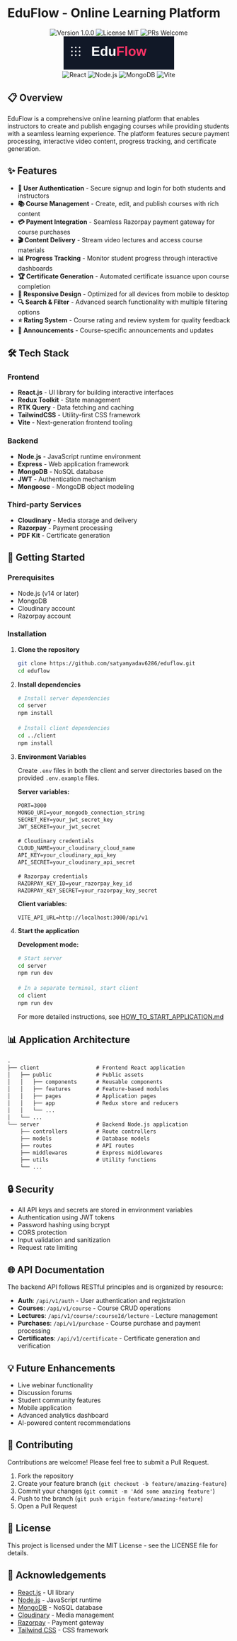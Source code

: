 # EduFlow - Online Learning Platform

<div align="center">
  <img src="https://img.shields.io/badge/version-1.0.0-blue.svg" alt="Version 1.0.0">
  <img src="https://img.shields.io/badge/license-MIT-green.svg" alt="License MIT">
  <img src="https://img.shields.io/badge/PRs-welcome-brightgreen.svg" alt="PRs Welcome">
</div>

<div align="center">
  <img src="https://raw.githubusercontent.com/satyamyadav6286/EduFlow/main/client/public/new-logo.svg" alt="EduFlow Platform" width="250">
</div>

<div align="center">
  <img src="https://img.shields.io/badge/React-18.x-61DAFB.svg?logo=react&logoColor=white" alt="React">
  <img src="https://img.shields.io/badge/Node.js-18.x-339933.svg?logo=node.js&logoColor=white" alt="Node.js">
  <img src="https://img.shields.io/badge/MongoDB-6.0-47A248.svg?logo=mongodb&logoColor=white" alt="MongoDB">
  <img src="https://img.shields.io/badge/Vite-4.x-646CFF.svg?logo=vite&logoColor=white" alt="Vite">
</div>

## 📋 Overview

EduFlow is a comprehensive online learning platform that enables instructors to create and publish engaging courses while providing students with a seamless learning experience. The platform features secure payment processing, interactive video content, progress tracking, and certificate generation.

## ✨ Features

- **🔐 User Authentication** - Secure signup and login for both students and instructors
- **📚 Course Management** - Create, edit, and publish courses with rich content
- **💳 Payment Integration** - Seamless Razorpay payment gateway for course purchases
- **🎬 Content Delivery** - Stream video lectures and access course materials
- **📊 Progress Tracking** - Monitor student progress through interactive dashboards
- **🏆 Certificate Generation** - Automated certificate issuance upon course completion
- **📱 Responsive Design** - Optimized for all devices from mobile to desktop
- **🔍 Search & Filter** - Advanced search functionality with multiple filtering options
- **⭐ Rating System** - Course rating and review system for quality feedback
- **📢 Announcements** - Course-specific announcements and updates

## 🛠️ Tech Stack

### Frontend
- **React.js** - UI library for building interactive interfaces
- **Redux Toolkit** - State management
- **RTK Query** - Data fetching and caching
- **TailwindCSS** - Utility-first CSS framework
- **Vite** - Next-generation frontend tooling

### Backend
- **Node.js** - JavaScript runtime environment
- **Express** - Web application framework
- **MongoDB** - NoSQL database
- **JWT** - Authentication mechanism
- **Mongoose** - MongoDB object modeling

### Third-party Services
- **Cloudinary** - Media storage and delivery
- **Razorpay** - Payment processing
- **PDF Kit** - Certificate generation

## 🚀 Getting Started

### Prerequisites

- Node.js (v14 or later)
- MongoDB
- Cloudinary account
- Razorpay account

### Installation

1. **Clone the repository**
   ```bash
   git clone https://github.com/satyamyadav6286/eduflow.git
   cd eduflow
   ```

2. **Install dependencies**
   ```bash
   # Install server dependencies
   cd server
   npm install

   # Install client dependencies
   cd ../client
   npm install
   ```

3. **Environment Variables**
   
   Create `.env` files in both the client and server directories based on the provided `.env.example` files.

   **Server variables:**
   ```
   PORT=3000
   MONGO_URI=your_mongodb_connection_string
   SECRET_KEY=your_jwt_secret_key
   JWT_SECRET=your_jwt_secret

   # Cloudinary credentials
   CLOUD_NAME=your_cloudinary_cloud_name
   API_KEY=your_cloudinary_api_key
   API_SECRET=your_cloudinary_api_secret

   # Razorpay credentials
   RAZORPAY_KEY_ID=your_razorpay_key_id
   RAZORPAY_KEY_SECRET=your_razorpay_key_secret
   ```

   **Client variables:**
   ```
   VITE_API_URL=http://localhost:3000/api/v1
   ```

4. **Start the application**

   **Development mode:**
   ```bash
   # Start server
   cd server
   npm run dev

   # In a separate terminal, start client
   cd client
   npm run dev
   ```

   For more detailed instructions, see [HOW_TO_START_APPLICATION.md](HOW_TO_START_APPLICATION.md)

## 📊 Application Architecture

```
.
├── client                  # Frontend React application
│   ├── public              # Public assets
│   │   ├── components      # Reusable components
│   │   ├── features        # Feature-based modules
│   │   ├── pages           # Application pages
│   │   ├── app             # Redux store and reducers
│   │   └── ...
│   └── ...
└── server                  # Backend Node.js application
    ├── controllers         # Route controllers
    ├── models              # Database models
    ├── routes              # API routes
    ├── middlewares         # Express middlewares
    ├── utils               # Utility functions
    └── ...
```

## 🔒 Security

- All API keys and secrets are stored in environment variables
- Authentication using JWT tokens
- Password hashing using bcrypt
- CORS protection
- Input validation and sanitization
- Request rate limiting

## 🌐 API Documentation

The backend API follows RESTful principles and is organized by resource:

- **Auth**: `/api/v1/auth` - User authentication and registration
- **Courses**: `/api/v1/course` - Course CRUD operations
- **Lectures**: `/api/v1/course/:courseId/lecture` - Lecture management
- **Purchases**: `/api/v1/purchase` - Course purchase and payment processing
- **Certificates**: `/api/v1/certificate` - Certificate generation and verification

## 💡 Future Enhancements

- Live webinar functionality
- Discussion forums
- Student community features
- Mobile application
- Advanced analytics dashboard
- AI-powered content recommendations

## 🤝 Contributing

Contributions are welcome! Please feel free to submit a Pull Request.

1. Fork the repository
2. Create your feature branch (`git checkout -b feature/amazing-feature`)
3. Commit your changes (`git commit -m 'Add some amazing feature'`)
4. Push to the branch (`git push origin feature/amazing-feature`)
5. Open a Pull Request

## 📄 License

This project is licensed under the MIT License - see the LICENSE file for details.

## 🙏 Acknowledgements

- [React.js](https://reactjs.org/) - UI library
- [Node.js](https://nodejs.org/) - JavaScript runtime
- [MongoDB](https://www.mongodb.com/) - NoSQL database
- [Cloudinary](https://cloudinary.com/) - Media management
- [Razorpay](https://razorpay.com/) - Payment gateway
- [Tailwind CSS](https://tailwindcss.com/) - CSS framework 